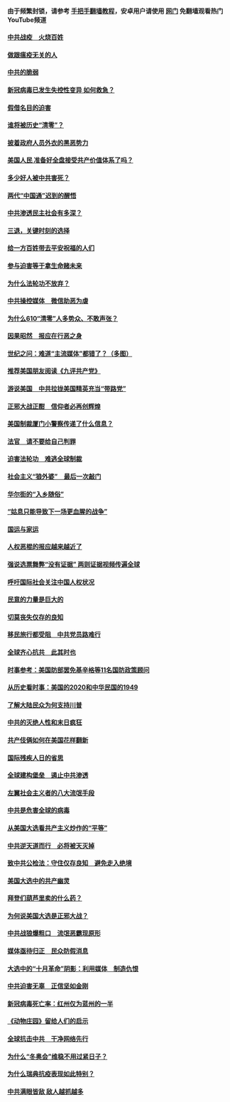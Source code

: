#### 由于频繁封锁，请参考 [手把手翻墙教程](https://github.com/gfw-breaker/guides/wiki/)，安卓用户请使用 [网门](https://github.com/gfw-breaker/nogfw/blob/master/dl.md?t=01081401) 免翻墙观看热门YouTube频道 

#### [中共战疫　火烧百姓](../pages/251/418220.md?t=01081401) 

#### [做跟瘟疫无关的人](../pages/251/418171.md?t=01081401) 

#### [中共的脆弱](../pages/251/418196.md?t=01081401) 

#### [新冠病毒已发生失控性变异 如何救急？](../pages/251/418032.md?t=01081401) 

#### [假借名目的迫害](../pages/251/418055.md?t=01081401) 

#### [谁将被历史“清零”？](../pages/251/417485.md?t=01081401) 

#### [披着政府人员外衣的黑恶势力](../pages/251/417442.md?t=01081401) 

#### [美国人民 准备好全盘接受共产价值体系了吗？](../pages/251/417491.md?t=01081401) 

#### [多少好人被中共害死？](../pages/251/417144.md?t=01081401) 

#### [两代“中国通”迟到的醒悟](../pages/251/417064.md?t=01081401) 

#### [中共渗透民主社会有多深？](../pages/251/417063.md?t=01081401) 

#### [三退，关键时刻的选择](../pages/251/416969.md?t=01081401) 

#### [给一方百姓带去平安祝福的人们](../pages/251/416941.md?t=01081401) 

#### [参与迫害等于拿生命赌未来](../pages/251/416856.md?t=01081401) 

#### [为什么法轮功不放弃？](../pages/251/416864.md?t=01081401) 

#### [中共操控媒体　微信助恶为虐](../pages/251/416724.md?t=01081401) 

#### [为什么610“清零”人多势众、不敢声张？](../pages/251/416632.md?t=01081401) 

#### [因果昭然　报应在行恶之身](../pages/251/416582.md?t=01081401) 

#### [世纪之问：难道“主流媒体”都错了？（多图）](../pages/251/416571.md?t=01081401) 

#### [推荐美国朋友阅读《九评共产党》](../pages/251/416510.md?t=01081401) 

#### [游说美国　中共拉拢美国精英充当“带路党”](../pages/251/416529.md?t=01081401) 

#### [正邪大战正酣　信仰者必再创辉煌](../pages/251/416433.md?t=01081401) 

#### [美国制裁厦门小警察传递了什么信息？](../pages/251/416432.md?t=01081401) 

#### [法官　请不要给自己判罪](../pages/251/416379.md?t=01081401) 

#### [迫害法轮功　难逃全球制裁](../pages/251/416380.md?t=01081401) 

#### [社会主义“狼外婆”　最后一次敲门](../pages/251/416394.md?t=01081401) 

#### [华尔街的“入乡随俗”](../pages/251/416395.md?t=01081401) 

#### [“姑息只能导致下一场更血腥的战争”](../pages/251/416223.md?t=01081401) 

#### [国运与家运](../pages/251/416224.md?t=01081401) 

#### [人权恶棍的报应越来越近了](../pages/251/416276.md?t=01081401) 

#### [强说选票舞弊“没有证据” 两则证据视频传遍全球](../pages/251/416227.md?t=01081401) 

#### [呼吁国际社会关注中国人权状况](../pages/251/416135.md?t=01081401) 

#### [民意的力量是巨大的](../pages/251/416222.md?t=01081401) 

#### [切莫丧失仅存的良知](../pages/251/416134.md?t=01081401) 

#### [移民旅行都受阻　中共党员路难行](../pages/251/416033.md?t=01081401) 

#### [全球齐心抗共　此其时也](../pages/251/415989.md?t=01081401) 

#### [时事参考：美国防部罢免基辛格等11名国防政策顾问](../pages/251/415970.md?t=01081401) 

#### [从历史看时事：美国的2020和中华民国的1949](../pages/251/415949.md?t=01081401) 

#### [了解大陆民众为何支持川普](../pages/251/415950.md?t=01081401) 

#### [中共的灭绝人性和末日疯狂](../pages/251/415944.md?t=01081401) 

#### [共产伎俩如何在美国花样翻新](../pages/251/415908.md?t=01081401) 

#### [国际残疾人日的省思](../pages/251/415849.md?t=01081401) 

#### [全球建构堡垒　遏止中共渗透](../pages/251/415850.md?t=01081401) 

#### [左翼社会主义者的八大流氓手段](../pages/251/415802.md?t=01081401) 

#### [中共是危害全球的病毒](../pages/251/415569.md?t=01081401) 

#### [从美国大选看共产主义炒作的“平等”](../pages/251/415654.md?t=01081401) 

#### [中共逆天道而行　必将被天灭掉](../pages/251/415626.md?t=01081401) 

#### [致中共公检法：守住仅存良知　避免走入绝境](../pages/251/415627.md?t=01081401) 

#### [美国大选中的共产幽灵](../pages/251/415618.md?t=01081401) 

#### [拜登们葫芦里卖的什么药？](../pages/251/415531.md?t=01081401) 

#### [为何说美国大选是正邪大战？](../pages/251/415530.md?t=01081401) 

#### [中共战狼爆粗口　流氓恶霸现原形](../pages/251/415426.md?t=01081401) 

#### [媒体亟待归正　民众防假消息](../pages/251/415402.md?t=01081401) 

#### [大选中的“十月革命”阴影：利用媒体　制造仇恨](../pages/251/415334.md?t=01081401) 

#### [中共迫害无辜　正信坚如金刚](../pages/251/415307.md?t=01081401) 

#### [新冠病毒死亡率：红州仅为蓝州的一半](../pages/251/415164.md?t=01081401) 

#### [《动物庄园》留给人们的启示](../pages/251/415178.md?t=01081401) 

#### [全球抗击中共　干净网络先行](../pages/251/415096.md?t=01081401) 

#### [为什么“冬奥会”维稳不用过紧日子？](../pages/251/414949.md?t=01081401) 

#### [为什么瑞典抗疫表现如此特别？](../pages/251/414950.md?t=01081401) 

#### [中共满眼皆敌 敌人越抓越多](../pages/251/415053.md?t=01081401) 

